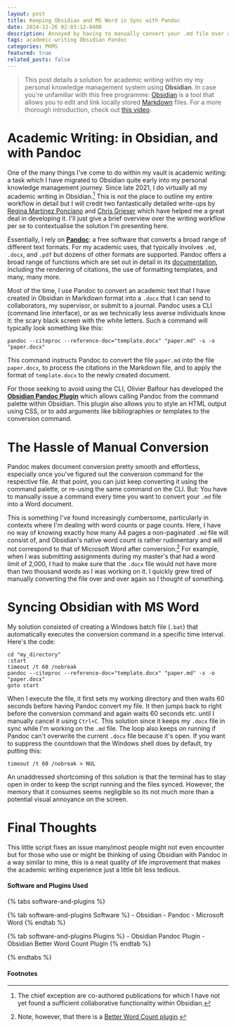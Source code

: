 ```yaml
---
layout: post
title: Keeping Obsidian and MS Word in Sync with Pandoc
date: 2024-12-26 02:03:12-0400
description: Annoyed by having to manually convert your .md file over and over again? Here's an easy fix!
tags: academic-writing Obsidian Pandoc
categories: PKMS
featured: true
related_posts: false
---
```


> This post details a solution for academic writing within my my personal knowledge management system using **Obsidian**. In case you're unfamiliar with this free programme: [Obsidian](https://obsidian.md/) is a tool that allows you to edit and link locally stored [Markdown](https://www.markdownguide.org/) files. For a more thorough introduction, check out [this video](https://www.youtube.com/watch?v=OUrOfIqvGS4).

# Academic Writing: in Obsidian, and with Pandoc
One of the many things I've come to do within my vault is academic writing: a task which I have migrated to Obsidian quite early into my personal knowledge management journey. Since late 2021, I do virtually all my academic writing in Obsidian.[^1] This is not the place to outline my entire workflow in detail but I will credit two fantastically detailed write-ups by [Regina Martínez Ponciano](https://martinezponciano.es/2021/04/05/research-workflow-as-a-phd-student-in-the-humanities/) and [Chris Grieser](https://web.archive.org/web/20211007182222/https://chris-grieser.de/a62298be91934043b11006be1ddc553a) which have helped me a great deal in developing it. I'll just give a brief overview over the writing workflow per se to contextualise the solution I'm presenting here.

[^1]: The chief exception are co-authored publications for which I have not yet found a sufficient  collaborative functionality within Obsidian.

Essentially, I rely on **[Pandoc](https://pandoc.org/)**: a free software that converts a broad range of different text formats. For my academic uses, that typically involves `.md`, `.docx`, and `.pdf` but dozens of other formats are supported. Pandoc offers a broad range of functions which are set out in detail in its [documentation](https://pandoc.org/MANUAL.html), including the rendering of citations, the use of formatting templates, and many, many more. 

Most of the time, I use Pandoc to convert an academic text that I have created in Obsidian in Markdown format into a `.docx` that I can send to collaborators, my supervisor, or submit to a journal. Pandoc uses a CLI (command line interface), or as we technically less averse individuals know it: the scary black screen with the white letters. Such a command will typically look something like this:

```
pandoc --citeproc --reference-doc="template.docx" "paper.md" -s -o "paper.docx"
```

This command instructs Pandoc to convert the file `paper.md` into the file `paper.docx`, to process the citations in the Markdown file, and to apply the format of `template.docx` to the newly created document. 

For those seeking to avoid using the CLI, Olivier Balfour has developed the **[Obsidian Pandoc Plugin](https://github.com/OliverBalfour/obsidian-pandoc)** which allows calling Pandoc from the command palette within Obsidian. This plugin also allows you to style an HTML output using CSS, or to add arguments like bibliographies or templates to the conversion command. 

# The Hassle of Manual Conversion
Pandoc makes document conversion pretty smooth and effortless, especially once you've figured out the conversion command for the respective file. At that point, you can just keep converting it using the command palette, or re-using the same command on the CLI. But: You have to manually issue a command every time you want to convert your `.md` file into a Word document.

This is something I've found increasingly cumbersome, particularly in contexts where I'm dealing with word counts or page counts. Here, I have no way of knowing exactly how many A4 pages a non-paginated `.md` file will consist of, and Obsidian's native word count is rather rudimentary and will not correspond to that of Microsoft Word after conversion.[^2] For example, when I was submitting assignments during my master's that had a word limit of 2,000, I had to make sure that the `.docx` file would not have more than two thousand words as I was working on it. I quickly grew tired of manually converting the file over and over again so I thought of something.

[^2]: Note, however, that there is a [Better Word Count plugin](https://github.com/lukeleppan/better-word-count).

# Syncing Obsidian with MS Word
My solution consisted of creating a Windows batch file (`.bat`) that automatically executes the conversion command in a specific time interval. Here's the code: 

```
cd "my_directory"
:start
timeout /t 60 /nobreak
pandoc --citeproc --reference-doc="template.docx" "paper.md" -s -o "paper.docx"
goto start
```

When I execute the file, it first sets my working directory and then waits 60 seconds before having Pandoc convert my file. It then jumps back to right before the conversion command and again waits 60 seconds etc. until I manually cancel it using `Ctrl+C`. This solution since it keeps my `.docx` file in sync while I'm working on the `.md` file. The loop also keeps on running if Pandoc can't overwrite the current `.docx` file because it's open. If you want to suppress the countdown that the Windows shell does by default, try putting this:

```
timeout /t 60 /nobreak > NUL
```

An unaddressed shortcoming of this solution is that the terminal has to stay open in order to keep the script running and the files synced. However, the memory that it consumes seems negligible so its not much more than a potential visual annoyance on the screen.

# Final Thoughts
This little script fixes an issue many/most people might not even encounter but for those who use or might be thinking of using Obsidian with Pandoc in a way similar to mine, this is a neat quality of life improvement that makes the academic writing experience just a little bit less tedious.

#### Software and Plugins Used

{% tabs software-and-plugins %}

{% tab software-and-plugins Software %}
	- Obsidian
	- Pandoc
	- Microsoft Word
{% endtab %}

{% tab software-and-plugins Plugins %}
	- Obsidian Pandoc Plugin
	- Obsidian Better Word Count Plugin
{% endtab %}

{% endtabs %}

#### Footnotes

